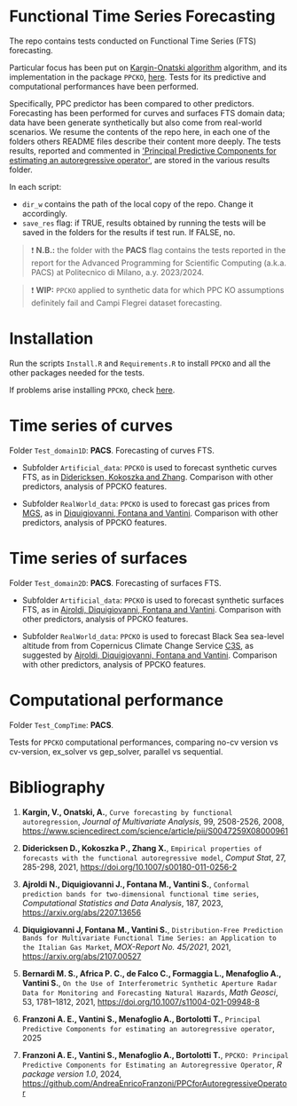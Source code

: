 # Functional Time Series Forecasting
The repo contains tests conducted on Functional Time Series (FTS) forecasting.

Particular focus has been put on [Kargin-Onatski algorithm](https://core.ac.uk/download/pdf/82625156.pdf) algorithm, and its implementation in the package `PPCKO`, [here](https://github.com/AndreaEnricoFranzoni/PPCforAutoregressiveOperator). Tests for its predictive and computational performances have been performed. 

Specifically, PPC predictor has been compared to other predictors. Forecasting has been performed for curves and surfaces FTS domain data; data have been generate synthetically but also come from real-world scenarios. We resume the contents of the repo here, in each one of the folders others README files describe their content more deeply. The tests results, reported and commented in ['Principal Predictive Components for estimating an autoregressive operator'](#ref-pacsrep), are stored in the various results folder.

In each script: 

  - `dir_w` contains the path of the local copy of the repo. Change it accordingly.
  - `save_res` flag: if TRUE, results obtained by running the tests will be saved in the folders for the results if test run. If FALSE, no.

> ❗️ **N.B.:** the folder with the **PACS** flag contains the tests reported in the report for the Advanced Programming for Scientific Computing (a.k.a. PACS) at Politecnico di Milano, a.y. 2023/2024.

> ❗️ **WIP:** `PPCKO` applied to synthetic data for which PPC KO assumptions definitely fail and Campi Flegrei dataset forecasting.


# Installation

Run the scripts `Install.R` and `Requirements.R` to install `PPCKO` and all the other packages needed for the tests.

If problems arise installing `PPCKO`, check [here](https://github.com/AndreaEnricoFranzoni/PPCforAutoregressiveOperator).



# Time series of curves
Folder `Test_domain1D`: **PACS**. Forecasting of curves FTS.

- Subfolder `Artificial_data`: `PPCKO` is used to forecast synthetic curves FTS, as in [Didericksen, Kokoszka and Zhang](#ref-kokoskza). Comparison with other predictors, analysis of PPCKO features.

- Subfolder `RealWorld_data`: `PPCKO` is used to forecast gas prices from [MGS](https://www.mercatoelettrico.org/en/), as in [Diquigiovanni, Fontana and Vantini](#ref-diquigiovanni). Comparison with other predictors, analysis of PPCKO features.


# Time series of surfaces
Folder `Test_domain2D`: **PACS**. Forecasting of surfaces FTS.

- Subfolder `Artificial_data`: `PPCKO` is used to forecast synthetic surfaces FTS, as in [Ajroldi, Diquigiovanni, Fontana and Vantini](ref-ajroldi). Comparison with other predictors, analysis of PPCKO features.

- Subfolder `RealWorld_data`: `PPCKO` is used to forecast Black Sea sea-level altitude from from Copernicus Climate Change Service [C3S](https://climate.copernicus.eu), as suggested by [Ajroldi, Diquigiovanni, Fontana and Vantini](ref-ajroldi). Comparison with other predictors, analysis of PPCKO features.


# Computational performance
Folder `Test_CompTime`: **PACS**. 

Tests for `PPCKO` computational performances, comparing no-cv version vs cv-version, ex_solver vs gep_solver, parallel vs sequential.


# Bibliography 
1. <a id="ref-PPCKO"></a> **Kargin, V., Onatski, A.**, `Curve forecasting by functional autoregression`, *Journal of Multivariate Analysis*, 99, 2508-2526, 2008, https://www.sciencedirect.com/science/article/pii/S0047259X08000961

2.  <a id="ref-kokoskza"></a> **Didericksen D., Kokoszka P., Zhang X.**, `Empirical properties of forecasts with the functional autoregressive model`, *Comput Stat*, 27, 285-298, 2021, https://doi.org/10.1007/s00180-011-0256-2

3.  <a id="ref-ajroldi"></a> **Ajroldi N., Diquigiovanni J., Fontana  M., Vantini S.**, `Conformal prediction bands for two-dimensional functional time series`, *Computational Statistics and Data Analysis*, 187, 2023, https://arxiv.org/abs/2207.13656

4.  <a id="ref-diquigiovanni"></a> **Diquigiovanni J, Fontana M., Vantini S.**, `Distribution-Free Prediction Bands for Multivariate Functional Time Series: an Application to the Italian Gas Market`, *MOX-Report No. 45/2021*, 2021, https://arxiv.org/abs/2107.00527

5.  <a id="ref-dati_sat"></a> **Bernardi M. S., Africa P. C., de Falco C., Formaggia L., Menafoglio A., Vantini S.**, `On the Use of Interferometric Synthetic Aperture Radar Data for Monitoring and Forecasting Natural Hazards`, *Math Geosci*, 53, 1781–1812, 2021, https://doi.org/10.1007/s11004-021-09948-8

6.  <a id="ref-pacsrep"></a> **Franzoni A. E., Vantini S., Menafoglio A., Bortolotti T.**, `Principal Predictive Components for estimating an autoregressive operator`, 2025

7. <a id="ref-PPCKO_package"></a> **Franzoni A. E., Vantini S., Menafoglio A., Bortolotti T.**, `PPCKO: Principal Predictive Components for Estimating an Autoregressive Operator`, *R package version 1.0*, 2024, https://github.com/AndreaEnricoFranzoni/PPCforAutoregressiveOperator

